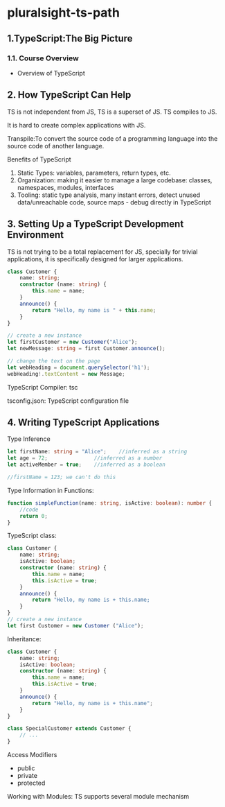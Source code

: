# pluralsight-ts-path

## 1.TypeScript:The Big Picture 

### 1.1. Course Overview

- Overview of TypeScript

## 2. How TypeScript Can Help

TS is not independent from JS, TS is a superset of JS. TS compiles to JS.

It is hard to create complex applications with JS.

Transpile:To convert the source code of a programming language into the source code of another language.

Benefits of TypeScript
1. Static Types: variables, parameters, return types, etc.
2. Organization: making it easier to manage a large codebase: classes, namespaces, modules, interfaces
3. Tooling: static type analysis, many instant errors, detect unused data/unreachable code, source maps - debug directly in TypeScript

## 3. Setting Up a TypeScript Development Environment

TS is not trying to be a total replacement for JS, specially for trivial applications, it is specifically designed for larger applications.

```ts
class Customer {
    name: string;
    constructor (name: string) {
        this.name = name;
    }
    announce() {
        return "Hello, my name is " + this.name;
    }
}

// create a new instance
let firstCustomer = new Customer("Alice");
let newMessage: string = first Customer.announce();

// change the text on the page
let webHeading = document.querySelector('h1');
webHeading!.textContent = new Message;
```

TypeScript Compiler: tsc

tsconfig.json: TypeScript configuration file

## 4. Writing TypeScript Applications

Type Inference
```ts
let firstName: string = "Alice";    //inferred as a string
let age = 72;               //inferred as a number
let activeMember = true;    //inferred as a boolean

//firstName = 123; we can't do this
```

Type Information in Functions:
```ts
function simpleFunction(name: string, isActive: boolean): number {
    //code
    return 0;
}
```

TypeScript class:
```ts
class Customer {
    name: string;
    isActive: boolean;
    constructor (name: string) {
        this.name = name;
        this.isActive = true;
    }
    announce() {
        return "Hello, my name is + this.name;
    }
}
// create a new instance
let first Customer = new Customer ("Alice");
```

Inheritance:
```ts
class Customer {
    name: string;
    isActive: boolean;
    constructor (name: string) {
        this.name = name;
        this.isActive = true;
    }
    announce() {
        return "Hello, my name is + this.name";
    }
}

class SpecialCustomer extends Customer {
    // ...
}
```

Access Modifiers
- public
- private
- protected

Working with Modules: TS supports several module mechanism
